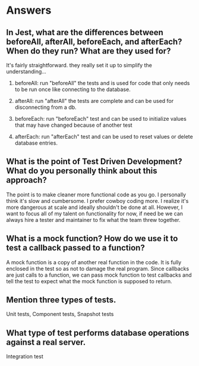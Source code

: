 <!-- Answers to the Short Answer Essay Questions go here -->

# Answers
## In Jest, what are the differences between beforeAll, afterAll, beforeEach, and afterEach? When do they run? What are they used for?
It's fairly straightforward. they really set it up to simplify the understanding...
1. beforeAll: run "beforeAll" the tests and is used for code that only needs to be run once like connecting to the database.

1. afterAll: run "afterAll" the tests are complete and can be used for disconnecting from a db.

1. beforeEach: run "beforeEach" test and can be used to initialize values that may have changed because of another test

1. afterEach: run "afterEach" test and can be used to reset values or delete database entries.
## What is the point of Test Driven Development? What do you personally think about this approach?
The point is to make cleaner more functional code as you go. I personally think it's slow and cumbersome. I prefer cowboy coding more. I realize it's more dangerous at scale and ideally shouldn't be done at all. However, I want to focus all of my talent on functionality for now, if need be we can always hire a tester and maintainer to fix what the team threw together.
## What is a mock function? How do we use it to test a callback passed to a function?
A mock function is a copy of another real function in the code. It is fully enclosed in the test so as not to damage the real program. Since callbacks are just calls to a function, we can pass mock function to test callbacks and tell the test to expect what the mock function is supposed to return.
## Mention three types of tests.
Unit tests, Component tests, Snapshot tests
## What type of test performs database operations against a real server.
Integration test
